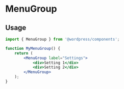 # MenuGroup

## Usage

```jsx
import { MenuGroup } from '@wordpress/components';

function MyMenuGroup() {
	return (
		<MenuGroup label="Settings">
			<div>Setting 1</div>
			<div>Setting 2</div>
		</MenuGroup>
	);
}
```

